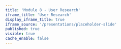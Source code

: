 ```yaml
---
title: 'Module 8 - User Research'
iframe_title: 'User Research'
display_iframe_title: true
iframe_source: '/presentations/placeholder-slide'
published: true
visible: true
cache_enable: false
---
```

